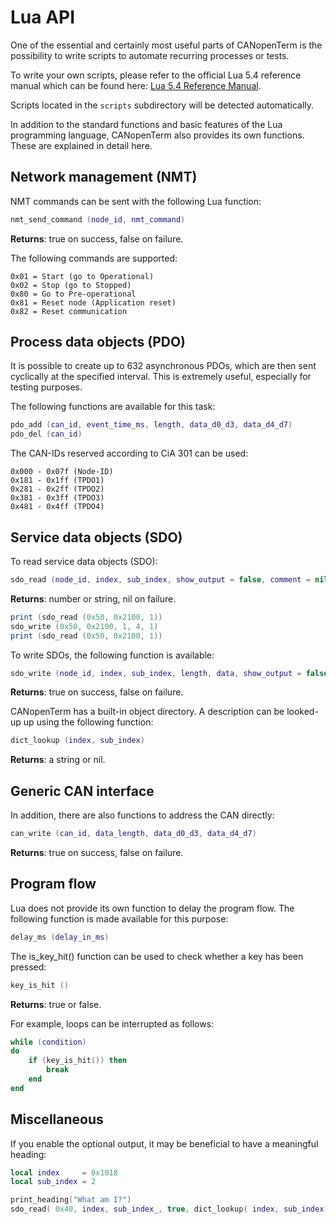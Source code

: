 # Lua API

One of the essential and certainly most useful parts of CANopenTerm is
the possibility to write scripts to automate recurring processes or
tests.

To write your own scripts, please refer to the official Lua 5.4
reference manual which can be found here: [Lua 5.4 Reference
Manual](https://www.lua.org/manual/5.4/).

Scripts located in the `scripts` subdirectory will be detected
automatically.

In addition to the standard functions and basic features of the Lua
programming language, CANopenTerm also provides its own functions.
These are explained in detail here.

## Network management (NMT)

NMT commands can be sent with the following Lua function:

```lua
nmt_send_command (node_id, nmt_command)
```

**Returns**: true on success, false on failure.

The following commands are supported:

```text
0x01 = Start (go to Operational)
0x02 = Stop (go to Stopped)
0x80 = Go to Pre-operational
0x81 = Reset node (Application reset)
0x82 = Reset communication
```

## Process data objects (PDO)

It is possible to create up to 632 asynchronous PDOs, which are then
sent cyclically at the specified interval.  This is extremely useful,
especially for testing purposes.

The following functions are available for this task:

```lua
pdo_add (can_id, event_time_ms, length, data_d0_d3, data_d4_d7)
pdo_del (can_id)
```

The CAN-IDs reserved according to CiA 301 can be used:

```text
0x000 - 0x07f (Node-ID)
0x181 - 0x1ff (TPDO1)
0x281 - 0x2ff (TPDO2)
0x381 - 0x3ff (TPDO3)
0x481 - 0x4ff (TPDO4)
```

## Service data objects (SDO)

To read service data objects (SDO):

```lua
sdo_read (node_id, index, sub_index, show_output = false, comment = nil)
```

**Returns**: number or string, nil on failure.

```lua
print (sdo_read (0x50, 0x2100, 1))
sdo_write (0x50, 0x2100, 1, 4, 1)
print (sdo_read (0x50, 0x2100, 1))
```

To write SDOs, the following function is available:

```lua
sdo_write (node_id, index, sub_index, length, data, show_output = false, comment = nil)
```

**Returns**: true on success, false on failure.

CANopenTerm has a built-in object directory. A description can be looked-up
up using the following function:

```lua
dict_lookup (index, sub_index)
```

**Returns**: a string or nil.

## Generic CAN interface

In addition, there are also functions to address the CAN directly:

```lua
can_write (can_id, data_length, data_d0_d3, data_d4_d7)
```

**Returns**: true on success, false on failure.

## Program flow

Lua does not provide its own function to delay the program flow.  The
following function is made available for this purpose:

```lua
delay_ms (delay_in_ms)
```

The is_key_hit() function can be used to check whether a key has been pressed:

```lua
key_is_hit ()
```

**Returns**: true or false.

For example, loops can be interrupted as follows:

```lua
while (condition)
do
    if (key_is_hit()) then
        break
    end
end
```

## Miscellaneous

If you enable the optional output, it may be beneficial to have a meaningful
heading:

```lua
local index     = 0x1018
local sub_index = 2

print_heading("What am I?")
sdo_read( 0x40, index, sub_index_, true, dict_lookup( index, sub_index) )
```
